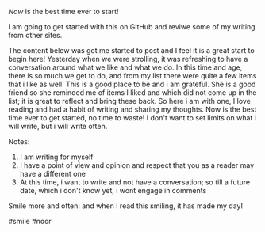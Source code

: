 *Now* is the best time ever to start!

I am going to get started with this on GitHub and reviwe some of my writing from other sites.

The content below was got me started to post and I feel it is a great start to begin here!
Yesterday when we were strolling, it was refreshing to have a conversation around what we like and what we do. In this time and age, there is so much we get to do, and from my list there were quite a few items that i like as well. This is a good place to be and i am grateful. 
She is a good friend so she reminded me of items I liked and which did not come up in the list; it is great to reflect and bring these back. So here i am with one, I love reading and had a habit of writing and sharing my thoughts. Now is the best time ever to get started, no time to waste!
I don't want to set limits on what i will write, but i will write often. 

Notes:
1. I am writing for myself
2. I have a point of view and opinion and respect that you as a reader may have a different one
3. At this time, i want to write and not have a conversation; so till a future date, which i don't know yet, i wont engage in comments

Smile more and often: and when i read this smiling, it has made my day!

#smile #noor

